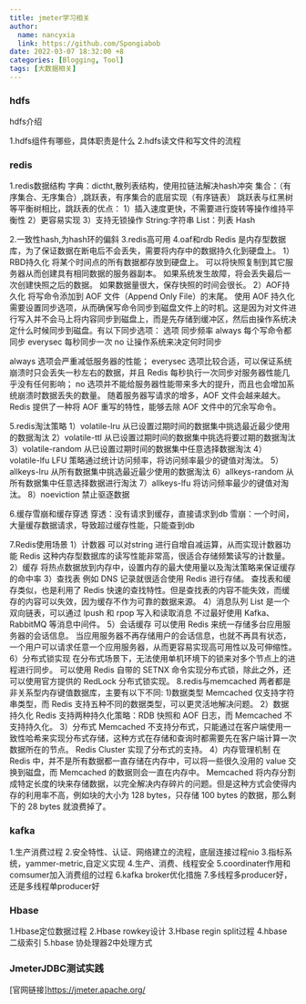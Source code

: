 ```yaml
---
title: jmeter学习相关
author: 
  name: nancyxia
  link: https://github.com/Spongiabob
date: 2022-03-07 18:32:00 +8
categories: [Blogging, Tool]
tags: [大数据相关]
---
```


### hdfs
hdfs介绍

1.hdfs组件有哪些，具体职责是什么
2.hdfs读文件和写文件的流程


### redis
1.redis数据结构
字典：dictht,散列表结构，使用拉链法解决hash冲突
集合：（有序集合、无序集合）,跳跃表，有序集合的底层实现（有序链表）
跳跃表与红黑树等平衡树相比，跳跃表的优点：
1）插入速度更快，不需要进行旋转等操作维持平衡性
2）更容易实现
3）支持无锁操作
String:字符串
List：列表
Hash

2.一致性hash,为hash环的偏斜
3.redis高可用
4.oaf和rdb
Redis 是内存型数据库，为了保证数据在断电后不会丢失，需要将内存中的数据持久化到硬盘上。
1）RBD持久化
将某个时间点的所有数据都存放到硬盘上。
可以将快照复制到其它服务器从而创建具有相同数据的服务器副本。
如果系统发生故障，将会丢失最后一次创建快照之后的数据。
如果数据量很大，保存快照的时间会很长。
2）AOF持久化
将写命令添加到 AOF 文件（Append Only File）的末尾。
使用 AOF 持久化需要设置同步选项，从而确保写命令同步到磁盘文件上的时机。这是因为对文件进行写入并不会马上将内容同步到磁盘上，而是先存储到缓冲区，然后由操作系统决定什么时候同步到磁盘。有以下同步选项：
选项	同步频率
always	每个写命令都同步
everysec	每秒同步一次
no	让操作系统来决定何时同步

always 选项会严重减低服务器的性能；
everysec 选项比较合适，可以保证系统崩溃时只会丢失一秒左右的数据，并且 Redis 每秒执行一次同步对服务器性能几乎没有任何影响；
no 选项并不能给服务器性能带来多大的提升，而且也会增加系统崩溃时数据丢失的数量。
随着服务器写请求的增多，AOF 文件会越来越大。Redis 提供了一种将 AOF 重写的特性，能够去除 AOF 文件中的冗余写命令。



5.redis淘汰策略
1）volatile-lru
从已设置过期时间的数据集中挑选最近最少使用的数据淘汰
2）volatile-ttl
从已设置过期时间的数据集中挑选将要过期的数据淘汰
3）volatile-random
从已设置过期时间的数据集中任意选择数据淘汰
4） volatile-lfu 
LFU 策略通过统计访问频率，将访问频率最少的键值对淘汰。
5）allkeys-lru
从所有数据集中挑选最近最少使用的数据淘汰
6）allkeys-random
从所有数据集中任意选择数据进行淘汰
7）allkeys-lfu 
将访问频率最少的键值对淘汰。
8）noeviction
禁止驱逐数据

6.缓存雪崩和缓存穿透
穿透：没有请求到缓存，直接请求到db 
雪崩：一个时间，大量缓存数据请求，导致超过缓存性能，只能查到db 

7.Redis使用场景
1）计数器
可以对string 进行自增自减运算，从而实现计数器功能
Redis 这种内存型数据库的读写性能非常高，很适合存储频繁读写的计数量。
2）缓存
将热点数据放到内存中，设置内存的最大使用量以及淘汰策略来保证缓存的命中率
3）查找表
例如 DNS 记录就很适合使用 Redis 进行存储。
查找表和缓存类似，也是利用了 Redis 快速的查找特性。但是查找表的内容不能失效，而缓存的内容可以失效，因为缓存不作为可靠的数据来源。
4）消息队列
List 是一个双向链表，可以通过 lpush 和 rpop 写入和读取消息
不过最好使用 Kafka、RabbitMQ 等消息中间件。
5）会话缓存
可以使用 Redis 来统一存储多台应用服务器的会话信息。
当应用服务器不再存储用户的会话信息，也就不再具有状态，一个用户可以请求任意一个应用服务器，从而更容易实现高可用性以及可伸缩性。
6）分布式锁实现
在分布式场景下，无法使用单机环境下的锁来对多个节点上的进程进行同步。
可以使用 Redis 自带的 SETNX 命令实现分布式锁，除此之外，还可以使用官方提供的 RedLock 分布式锁实现。
8.redis与memcached
两者都是非关系型内存键值数据库，主要有以下不同:
1)数据类型
Memcached 仅支持字符串类型，而 Redis 支持五种不同的数据类型，可以更灵活地解决问题。
2）数据持久化
Redis 支持两种持久化策略：RDB 快照和 AOF 日志，而 Memcached 不支持持久化。
3）分布式
Memcached 不支持分布式，只能通过在客户端使用一致性哈希来实现分布式存储，这种方式在存储和查询时都需要先在客户端计算一次数据所在的节点。
Redis Cluster 实现了分布式的支持。
4）内存管理机制
在 Redis 中，并不是所有数据都一直存储在内存中，可以将一些很久没用的 value 交换到磁盘，而 Memcached 的数据则会一直在内存中。
Memcached 将内存分割成特定长度的块来存储数据，以完全解决内存碎片的问题。但是这种方式会使得内存的利用率不高，例如块的大小为 128 bytes，只存储 100 bytes 的数据，那么剩下的 28 bytes 就浪费掉了。




### kafka
1.生产消费过程
2.安全特性、认证、网络建立的流程，底层连接过程nio
3.指标系统，yammer-metric,自定义实现
4.生产、消费、线程安全
5.coordinater作用和comsumer加入消费组的过程
6.kafka broker优化措施
7.多线程多producer好，还是多线程单producer好

### Hbase
1.Hbase定位数据过程
2.Hbase rowkey设计
3.Hbase regin split过程
4.hbase 二级索引
5.hbase 协处理器2中处理方式

### JmeterJDBC测试实践






[幕客网站学习]: https://www.imooc.com/video/14718
[官网链接]https://jmeter.apache.org/